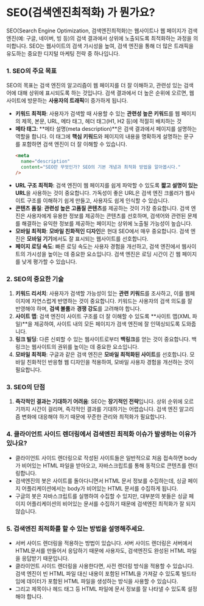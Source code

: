 # SEO(검색엔진최적화) 가 뭔가요?

SEO(Search Engine Optimization, 검색엔진최적화)는 웹사이트나 웹 페이지가 검색 엔진(예: 구글, 네이버, 빙 등)의 검색 결과에서 상위에 노출되도록 최적화하는 과정을 의미합니다. SEO는 웹사이트의 검색 가시성을 높여, 검색 엔진을 통해 더 많은 트래픽을 유도하는 중요한 디지털 마케팅 전략 중 하나입니다.

### 1. **SEO의 주요 목표**

SEO의 목표는 검색 엔진의 알고리즘이 웹 페이지를 더 잘 이해하고, 관련성 있는 검색어에 대해 상위에 표시되도록 하는 것입니다. 검색 결과에서 더 높은 순위에 오르면, 웹사이트에 방문하는 **사용자의 트래픽**이 증가하게 됩니다.

- **키워드 최적화**: 사용자가 검색할 때 사용할 수 있는 **관련성 높은 키워드**를 웹 페이지의 제목, 본문, URL, 메타 태그, 헤더 태그(H1, H2 등)에 적절히 배치하는 것
- **메타 태그**: **메타 설명(meta description)**은 검색 결과에서 페이지를 설명하는 역할을 합니다. 이 태그에 **핵심 키워드**와 페이지의 내용을 명확하게 설명하는 문구를 포함하면 검색 엔진이 더 잘 이해할 수 있습니다.
  ```html
  <meta
    name="description"
    content="SEO란 무엇인가? SEO의 기본 개념과 최적화 방법을 알아봅시다."
  />
  ```
- **URL 구조 최적화**: 검색 엔진이 웹 페이지를 쉽게 파악할 수 있도록 **짧고 설명이 있는 URL**을 사용하는 것이 중요합니다. 가독성이 좋은 URL은 검색 엔진 크롤러가 웹사이트 구조를 이해하기 쉽게 만들고, 사용자도 쉽게 인식할 수 있습니다.
- **콘텐츠 품질**: **관련성 높은 고품질 콘텐츠**를 제공하는 것이 가장 중요합니다. 검색 엔진은 사용자에게 유용한 정보를 제공하는 콘텐츠를 선호하며, 검색어와 관련된 문제를 해결하는 유익한 정보를 제공하는 페이지는 상위에 노출될 가능성이 높습니다.
- **모바일 최적화**: **모바일 친화적인 디자인**은 현대 SEO에서 매우 중요합니다. 검색 엔진은 **모바일 기기**에서도 잘 표시되는 웹사이트를 선호합니다.
- **페이지 로딩 속도**: 빠른 로딩 속도는 사용자 경험을 개선하고, 검색 엔진에서 웹사이트의 가시성을 높이는 데 중요한 요소입니다. 검색 엔진은 로딩 시간이 긴 웹 페이지를 낮게 평가할 수 있습니다.

### 2. **SEO의 중요한 기술**

1. **키워드 리서치**: 사용자가 검색할 가능성이 있는 **관련 키워드**를 조사하고, 이를 웹페이지에 자연스럽게 반영하는 것이 중요합니다. 키워드는 사용자의 검색 의도를 잘 반영해야 하며, **검색 볼륨**과 **경쟁 강도**를 고려해야 합니다.
2. **사이트 맵**: 검색 엔진이 사이트 구조를 더 잘 이해할 수 있도록 **사이트 맵(XML 파일)**을 제공하여, 사이트 내의 모든 페이지가 검색 엔진에 잘 인덱싱되도록 도와줍니다.
3. **링크 빌딩**: 다른 신뢰할 수 있는 웹사이트로부터 **백링크**를 얻는 것이 중요합니다. 백링크는 웹사이트의 권위를 높이는 데 중요한 요소입니다.
4. **모바일 최적화**: 구글과 같은 검색 엔진은 **모바일 최적화된 사이트**를 선호합니다. 모바일 친화적인 반응형 웹 디자인을 적용하여, 모바일 사용자 경험을 개선하는 것이 필요합니다.

### 3. **SEO의 단점**

1. **즉각적인 결과는 기대하기 어려움**: SEO는 **장기적인 전략**입니다. 상위 순위에 오르기까지 시간이 걸리며, 즉각적인 결과를 기대하기는 어렵습니다. 검색 엔진 알고리즘 변화에 대응해야 하기 때문에 꾸준한 관리와 최적화가 필요합니다.

### 4. 클라이언트 사이드 렌더링에서 검색엔진 최적화 이슈가 발생하는 이유가 있나요?

- 클라이언트 사이드 렌더링으로 작성된 사이트들은 일반적으로 처음 접속하면 body가 비어있는 HTML 파일을 받아오고, 자바스크립트를 통해 동적으로 콘텐츠를 렌더링합니다.
- 검색엔진의 봇은 사이트를 돌아다니면서 HTML 문서 정보를 수집하는데, 싱글 페이지 어플리케이션에서는 body가 비어있는 HTML 문서를 수집하게 됩니다.
- 구글의 봇은 자바스크립트를 실행하여 수집할 수 있지만, 대부분의 봇들은 싱글 페이지 어플리케이션의 비어있는 문서를 수집하기 때문에 검색엔진 최적화가 잘 되지 않습니다.

### 5. 검색엔진 최적화를 할 수 있는 방법을 설명해주세요.

- 서버 사이드 렌더링을 적용하는 방법이 있습니다. 서버 사이드 렌더링은 서버에서 HTML문서를 만들어서 응답하기 때문에 사용자도, 검색엔진도 완성된 HTML 파일을 응답받기 때문입니다.
- 클라이언트 사이드 렌더링을 사용한다면, 사전 렌더링 방식을 적용할 수 있습니다. 검색 엔진이 빈 HTML 파일 대신 내용이 포함된 HTML을 가져갈 수 있도록 빌드타임에 데이터가 포함된 HTML 파일을 생성하는 방식을 사용할 수 있습니다.
- 그리고 제목이나 헤드 태그 등 HTML 파일에 문서 정보를 잘 나타낼 수 있도록 설정해야 합니다.
